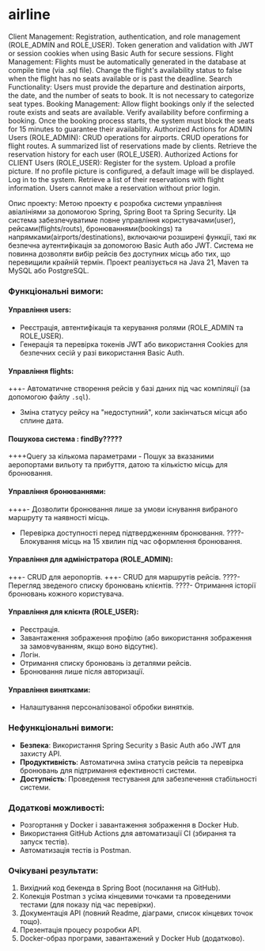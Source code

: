 # airline
Client Management:
Registration, authentication, and role management (ROLE_ADMIN and ROLE_USER).
Token generation and validation with JWT or session cookies when using Basic Auth for secure sessions.
Flight Management:
Flights must be automatically generated in the database at compile time (via .sql file).
Change the flight's availability status to false when the flight has no seats available or is past the deadline.
Search Functionality:
Users must provide the departure and destination airports, the date, and the number of seats to book.
It is not necessary to categorize seat types.
Booking Management:
Allow flight bookings only if the selected route exists and seats are available.
Verify availability before confirming a booking.
Once the booking process starts, the system must block the seats for 15 minutes to guarantee their availability.
Authorized Actions for ADMIN Users (ROLE_ADMIN):
CRUD operations for airports.
CRUD operations for flight routes.
A summarized list of reservations made by clients.
Retrieve the reservation history for each user (ROLE_USER).
Authorized Actions for CLIENT Users (ROLE_USER):
Register for the system.
Upload a profile picture. If no profile picture is configured, a default image will be displayed.
Log in to the system.
Retrieve a list of their reservations with flight information.
Users cannot make a reservation without prior login.

Опис проекту:
Метою проекту є розробка системи управління авіалініями за допомогою Spring, Spring Boot та Spring Security. Ця система забезпечуватиме повне управління користувачами(user), рейсами(flights/routs), бронюваннями(bookings) та напрямками(airports/destinations), включаючи розширені функції, такі як безпечна аутентифікація за допомогою Basic Auth або JWT. Система не повинна дозволяти вибір рейсів без доступних місць або тих, що перевищили крайній термін. Проект реалізується на Java 21, Maven та MySQL або PostgreSQL.
### Функціональні вимоги:
#### Управління users:
- Реєстрація, автентифікація та керування ролями (ROLE_ADMIN та ROLE_USER).
- Генерація та перевірка токенів JWT або використання Cookies для безпечних сесій у разі використання Basic Auth.

#### Управління flights:
+++- Автоматичне створення рейсів у базі даних під час компіляції (за допомогою файлу `.sql`).
- Зміна статусу рейсу на "недоступний", коли закінчаться місця або сплине дата.
#### Пошукова система :  findBy?????
++++Query за кількома параметрами - Пошук за вказаними аеропортами вильоту та прибуття, датою та кількістю місць для бронювання.
#### Управління бронюваннями:
++++- Дозволити бронювання лише за умови існування вибраного маршруту та наявності місць.
- Перевірка доступності перед підтвердженням бронювання.
????- Блокування місць на 15 хвилин під час оформлення бронювання.
#### Управління для адміністратора (ROLE_ADMIN):
+++- CRUD для аеропортів.
+++- CRUD для маршрутів рейсів.
????- Перегляд зведеного списку бронювань клієнтів.
????- Отримання історії бронювань кожного користувача.
#### Управління для клієнта (ROLE_USER):
- Реєстрація.
- Завантаження зображення профілю (або використання зображення за замовчуванням, якщо воно відсутнє).
- Логін.
- Отримання списку бронювань із деталями рейсів.
- Бронювання лише після авторизації.
#### Управління винятками:
- Налаштування персоналізованої обробки винятків.
### Нефункціональні вимоги:
- **Безпека**: Використання Spring Security з Basic Auth або JWT для захисту API.
- **Продуктивність**: Автоматична зміна статусів рейсів та перевірка бронювань для підтримання ефективності системи.
- **Доступність**: Проведення тестування для забезпечення стабільності системи.
### Додаткові можливості:
- Розгортання у Docker і завантаження зображення в Docker Hub.
- Використання GitHub Actions для автоматизації CI (збирання та запуск тестів).
- Автоматизація тестів із Postman.

### Очікувані результати:
1. Вихідний код бекенда в Spring Boot (посилання на GitHub).
2. Колекція Postman з усіма кінцевими точками та проведеними тестами (для показу під час перевірки).
3. Документація API (повний Readme, діаграми, список кінцевих точок тощо).
4. Презентація процесу розробки API.
5. Docker-образ програми, завантажений у Docker Hub (додатково).